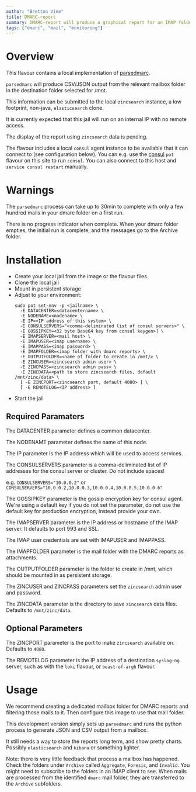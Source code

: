 ```yaml
---
author: "Bretton Vine"
title: DMARC-report
summary: DMARC-report will produce a graphical report for an IMAP folder with DMARC reports
tags: ["dmarc", "mail", "monitoring"]
---
```


# Overview

This flavour contains a local implementation of [parsedmarc](https://pypi.org/project/parsedmarc/).

`parsedmarc` will produce CSV/JSON output from the relevant mailbox folder in the destination folder selected for /mnt.

This information can be submitted to the local `zincsearch` instance, a low footprint, non-java, `elasticsearch` clone.

It is currently expected that this jail will run on an internal IP with no remote access.

The display of the report using `zincsearch` data is pending.

The flavour includes a local ```consul``` agent instance to be available that it can connect to (see configuration below). You can e.g. use the [consul](https://potluck.honeyguide.net/blog/consul/) ```pot``` flavour on this site to run ```consul```. You can also connect to this host and ```service consul restart``` manually.

# Warnings

The `parsedmarc` process can take up to 30min to complete with only a few hundred mails in your dmarc folder on a first run.

There is no progress indicator when complete. When your dmarc folder empties, the initial run is complete, and the messages go to the Archive folder.

# Installation

* Create your local jail from the image or the flavour files.
* Clone the local jail
* Mount in persistent storage
* Adjust to your environment:
  ```
  sudo pot set-env -p <jailname> \
    -E DATACENTER=<datacentername> \
    -E NODENAME=<nodename> \
    -E IP=<IP address of this system> \
    -E CONSULSERVERS="<comma-deliminated list of consul servers>" \
    -E GOSSIPKEY=<32 byte Base64 key from consul keygen>] \
    -E IMAPSERVER=<mail host> \
    -E IMAPUSER=<imap username> \
    -E IMAPPASS=<imap password> \
    -E IMAPFOLDER=<imap folder with dmarc reports> \
    -E OUTPUTFOLDER=<name of folder to create in /mnt/> \
    -E ZINCUSER=<zincsearch admin user> \
    -E ZINCPASS=<zincsearch admin pass> \
    -E ZINCDATA=<path to store zincsearch files, default /mnt/zinc/data> \
    [ -E ZINCPORT=<zincsearch port, default 4080> ] \
    [ -E REMOTELOG=<IP address> ]
  ```
* Start the jail

## Required Paramaters
The DATACENTER parameter defines a common datacenter.

The NODENAME parameter defines the name of this node.

The IP parameter is the IP address which will be used to access services.

The CONSULSERVERS parameter is a comma-deliminated list of IP addresses for the consul server or cluster. Do not include spaces!

e.g. ```CONSULSERVERS="10.0.0.2"``` or ```CONSULSERVERS="10.0.0.2,10.0.0.3,10.0.0.4,10.0.0.5,10.0.0.6"```

The GOSSIPKEY parameter is the gossip encryption key for consul agent. We're using a default key if you do not set the parameter, do not use the default key for production encryption, instead provide your own.

The IMAPSERVER parameter is the IP address or hostname of the IMAP server. It defaults to port 993 and SSL.

The IMAP user credentials are set with IMAPUSER and IMAPPASS.

The IMAPFOLDER parameter is the mail folder with the DMARC reports as attachments. 

The OUTPUTFOLDER parameter is the folder to create in /mnt, which should be mounted in as persistent storage.

The ZINCUSER and ZINCPASS parameters set the `zincsearch` admin user and password.

The ZINCDATA parameter is the directory to save `zincsearch` data files. Defaults to `/mnt/zinc/data`.

## Optional Parameters

The ZINCPORT parameter is the port to make `zincsearch` available on. Defaults to `4080`.

The REMOTELOG parameter is the IP address of a destination ```syslog-ng``` server, such as with the ```loki``` flavour, or ```beast-of-argh``` flavour.

# Usage

We recommend creating a dedicated mailbox folder for DMARC reports and filtering those mails to it. Then configure this image to use that mail folder.

This development version simply sets up `parsedmarc` and runs the python process to generate JSON and CSV output from a mailbox.

It still needs a way to store the reports long term, and show pretty charts. Possibly `elasticsearch` and `kibana` or something lighter.

Note: there is very little feedback that process a mailbox has happened. Check the folders under `Archive` called `Aggregate`, `Foresic`, and `Invalid`. You might need to subscribe to the folders in an IMAP client to see. When mails are processed from the identified `dmarc` mail folder, they are transferred to the `Archive` subfolders.
